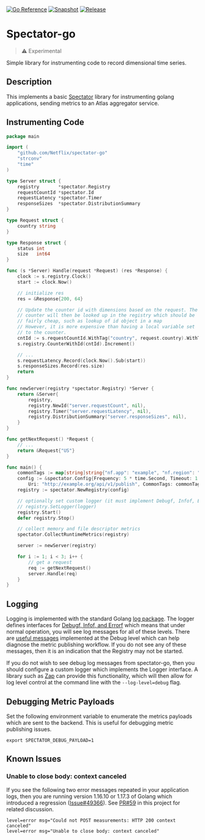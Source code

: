 [![Go Reference](https://pkg.go.dev/badge/github.com/Netflix/spectator-go.svg)](https://pkg.go.dev/github.com/Netflix/spectator-go)
[![Snapshot](https://github.com/Netflix/spectator-go/actions/workflows/snapshot.yml/badge.svg)](https://github.com/Netflix/spectator-go/actions/workflows/snapshot.yml)
[![Release](https://github.com/Netflix/spectator-go/actions/workflows/release.yml/badge.svg)](https://github.com/Netflix/spectator-go/actions/workflows/release.yml)

# Spectator-go

> :warning: Experimental
 
Simple library for instrumenting code to record dimensional time series.

## Description

This implements a basic [Spectator](https://github.com/Netflix/spectator)
library for instrumenting golang applications, sending metrics to an Atlas
aggregator service.

## Instrumenting Code

```go
package main

import (
	"github.com/Netflix/spectator-go"
	"strconv"
	"time"
)

type Server struct {
	registry       *spectator.Registry
	requestCountId *spectator.Id
	requestLatency *spectator.Timer
	responseSizes  *spectator.DistributionSummary
}

type Request struct {
	country string
}

type Response struct {
	status int
	size   int64
}

func (s *Server) Handle(request *Request) (res *Response) {
	clock := s.registry.Clock()
	start := clock.Now()

	// initialize res
	res = &Response{200, 64}

	// Update the counter id with dimensions based on the request. The
	// counter will then be looked up in the registry which should be
	// fairly cheap, such as lookup of id object in a map
	// However, it is more expensive than having a local variable set
	// to the counter.
	cntId := s.requestCountId.WithTag("country", request.country).WithTag("status", strconv.Itoa(res.status))
	s.registry.CounterWithId(cntId).Increment()

	// ...
	s.requestLatency.Record(clock.Now().Sub(start))
	s.responseSizes.Record(res.size)
	return
}

func newServer(registry *spectator.Registry) *Server {
	return &Server{
		registry,
		registry.NewId("server.requestCount", nil),
		registry.Timer("server.requestLatency", nil),
		registry.DistributionSummary("server.responseSizes", nil),
	}
}

func getNextRequest() *Request {
	// ...
	return &Request{"US"}
}

func main() {
	commonTags := map[string]string{"nf.app": "example", "nf.region": "us-west-1"}
	config := &spectator.Config{Frequency: 5 * time.Second, Timeout: 1 * time.Second,
		Uri: "http://example.org/api/v1/publish", CommonTags: commonTags}
	registry := spectator.NewRegistry(config)

	// optionally set custom logger (it must implement Debugf, Infof, Errorf)
	// registry.SetLogger(logger)
	registry.Start()
	defer registry.Stop()

	// collect memory and file descriptor metrics
	spectator.CollectRuntimeMetrics(registry)

	server := newServer(registry)

	for i := 1; i < 3; i++ {
		// get a request
		req := getNextRequest()
		server.Handle(req)
	}
}
```

## Logging

Logging is implemented with the standard Golang [log package](https://pkg.go.dev/log). The logger
defines interfaces for [Debugf, Infof, and Errorf](./logger.go#L10-L14) which means that under
normal operation, you will see log messages for all of these levels. There are
[useful messages](https://github.com/Netflix/spectator-go/blob/master/registry.go#L268-L273)
implemented at the Debug level which can help diagnose the metric publishing workflow. If you do
not see any of these messages, then it is an indication that the Registry may not be started.

If you do not wish to see debug log messages from spectator-go, then you should configure a custom
logger which implements the Logger interface. A library such as [Zap](https://github.com/uber-go/zap)
can provide this functionality, which will then allow for log level control at the command line
with the `--log-level=debug` flag.

## Debugging Metric Payloads

Set the following environment variable to enumerate the metrics payloads which
are sent to the backend. This is useful for debugging metric publishing issues.

```
export SPECTATOR_DEBUG_PAYLOAD=1
```

## Known Issues

### Unable to close body: context canceled

If you see the following two error messages repeated in your application logs, then you are running
version 1.16.10 or 1.17.3 of Golang which introduced a regression ([Issue#49366]). See [PR#59] in
this project for related discussion.

```
level=error msg="Could not POST measurements: HTTP 200 context canceled"
level=error msg="Unable to close body: context canceled"
```

[Issue#49366]: https://github.com/golang/go/issues/49366
[PR#59]: https://github.com/Netflix/spectator-go/pull/59

